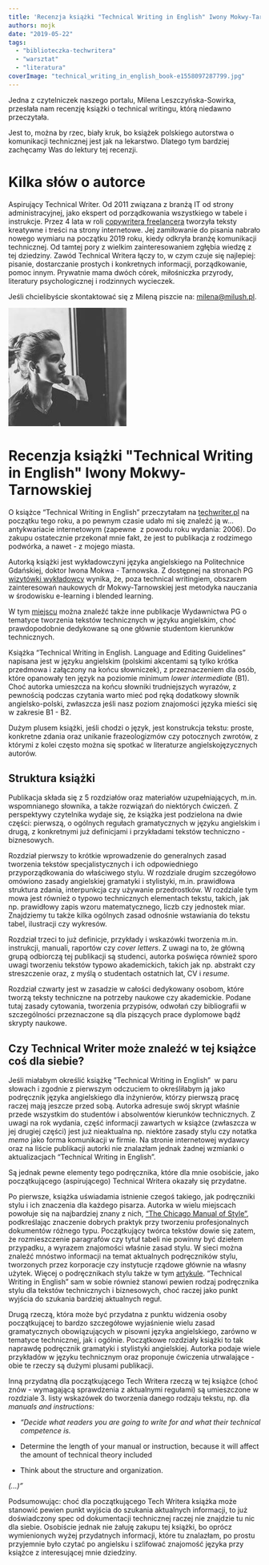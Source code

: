 ```yaml
---
title: 'Recenzja książki "Technical Writing in English" Iwony Mokwy-Tarnowskiej'
authors: mojk
date: "2019-05-22"
tags:
  - "biblioteczka-techwritera"
  - "warsztat"
  - "literatura"
coverImage: "technical_writing_in_english_book-e1558097287799.jpg"
---
```


Jedna z czytelniczek naszego portalu, Milena Leszczyńska-Sowirka, przesłała nam
recenzję książki o technical writingu, którą niedawno przeczytała.

<!--truncate-->

Jest to, można by rzec, biały kruk, bo książek polskiego autorstwa o komunikacji
technicznej jest jak na lekarstwo. Dlatego tym bardziej zachęcamy Was do lektury
tej recenzji.

# Kilka słów o autorce

Aspirujący Technical Writer. Od 2011 związana z branżą IT od strony
administracyjnej, jako ekspert od porządkowania wszystkiego w tabele i
instrukcje. Przez 4 lata w roli
[copywritera freelancera](http://www.milush.pl/) tworzyła teksty kreatywne i
treści na strony internetowe. Jej zamiłowanie do pisania nabrało nowego wymiaru
na początku 2019 roku, kiedy odkryła branżę komunikacji technicznej. Od tamtej
pory z wielkim zainteresowaniem zgłębia wiedzę z tej dziedziny. Zawód Technical
Writera łączy to, w czym czuje się najlepiej: pisanie, dostarczanie prostych i
konkretnych informacji, porządkowanie, pomoc innym. Prywatnie mama dwóch córek,
miłośniczka przyrody, literatury psychologicznej i rodzinnych wycieczek.

Jeśli chcielibyście skontaktować się z Mileną piszcie
na: [milena@milush.pl](mailto:milena@milush.pl).

[![](images/milena.jpg)](http://techwriter.pl/wp-content/uploads/2019/05/milena.jpg)

# Recenzja książki "Technical Writing in English" Iwony Mokwy-Tarnowskiej

O książce “Technical Writing in English” przeczytałam na
[techwriter.pl](http://techwriter.pl/technical-writing-w-polskim-wydaniu/) na
początku tego roku, a po pewnym czasie udało mi się znaleźć ją w...
antykwariacie internetowym (zapewne  z powodu roku wydania: 2006). Do zakupu
ostatecznie przekonał mnie fakt, że jest to publikacja z rodzimego podwórka, a
nawet - z mojego miasta.

Autorką książki jest wykładowczyni języka angielskiego na Politechnice
Gdańskiej, doktor Iwona Mokwa - Tarnowska. Z dostępnej na stronach PG
[wizytówki wykładowcy](https://pg.edu.pl/fce34b6aef_iwona.mokwa-tarnowska/publikacje?p_p_id=mostwiedzypublicationsportlet_WAR_mostwiedzyportlet&p_p_col_id=column-1&p_p_col_count=1&_mostwiedzypublicationsportlet_WAR_mostwiedzyportlet_delta=10&_mostwiedzypublicationsportlet_WAR_mostwiedzyportlet_keywords=&_mostwiedzypublicationsportlet_WAR_mostwiedzyportlet_advancedSearch=false&_mostwiedzypublicationsportlet_WAR_mostwiedzyportlet_andOperator=true&_mostwiedzypublicationsportlet_WAR_mostwiedzyportlet_resetCur=false&cur=1) wynika,
że, poza technical writingiem, obszarem zainteresowań naukowych dr
Mokwy-Tarnowskiej jest metodyka nauczania w środowisku e-learning i blended
learning.

W tym
[miejscu](https://pg.edu.pl/wydawnictwo/katalog?category=25&division=&published=&action=%2Ffull%2F&p_p_id=1_WAR_espeoproxyportlet)
można znaleźć także inne publikacje Wydawnictwa PG o tematyce tworzenia tekstów
technicznych w języku angielskim, choć prawdopodobnie dedykowane są one głównie
studentom kierunków technicznych.

Książka “Technical Writing in English. Language and Editing Guidelines” napisana
jest w języku angielskim (polskimi akcentami są tylko krótka przedmowa i
załączony na końcu słowniczek), z przeznaczeniem dla osób, które opanowały ten
język na poziomie minimum _lower intermediate_ (B1). Choć autorka umieszcza na
końcu słowniki trudniejszych wyrazów, z pewnością podczas czytania warto
mieć pod ręką dodatkowy słownik angielsko-polski, zwłaszcza jeśli nasz poziom
znajomości języka mieści się w zakresie B1 - B2.

Dużym plusem książki, jeśli chodzi o język, jest konstrukcja tekstu: proste,
konkretne zdania oraz unikanie frazeologizmów czy potocznych zwrotów, z którymi
z kolei często można się spotkać w literaturze angielskojęzycznych autorów.

## Struktura książki

Publikacja składa się z 5 rozdziałów oraz materiałów uzupełniających, m.in.
wspomnianego słownika, a także rozwiązań do niektórych ćwiczeń. Z perspektywy
czytelnika wydaje się, że książka jest podzielona na dwie części: pierwszą, o
ogólnych regułach gramatycznych w języku angielskim i drugą, z konkretnymi już
definicjami i przykładami tekstów techniczno - biznesowych.

Rozdział pierwszy to krótkie wprowadzenie do generalnych zasad tworzenia tekstów
specjalistycznych i ich odpowiedniego przyporządkowania do właściwego stylu. W
rozdziale drugim szczegółowo omówiono zasady angielskiej gramatyki i stylistyki,
m.in. prawidłowa struktura zdania, interpunkcja czy używanie przedrostków. W
rozdziale tym mowa jest również o typowo technicznych elementach tekstu, takich,
jak np. prawidłowy zapis wzoru matematycznego, liczb czy jednostek miar.
Znajdziemy tu także kilka ogólnych zasad odnośnie wstawiania do tekstu tabel,
ilustracji czy wykresów.

Rozdział trzeci to już definicje, przykłady i wskazówki tworzenia m.in.
instrukcji, manuali, raportów czy _cover letters_. Z uwagi na to, że główną
grupą odbiorczą tej publikacji są studenci, autorka poświęca również sporo uwagi
tworzeniu tekstów typowo akademickich, takich jak np. abstrakt czy streszczenie
oraz, z myślą o studentach ostatnich lat, CV i _resume_.

Rozdział czwarty jest w zasadzie w całości dedykowany osobom, które tworzą
teksty techniczne na potrzeby naukowe czy akademickie. Podane tutaj zasady
cytowania, tworzenia przypisów, odwołań czy bibliografii w szczególności
przeznaczone są dla piszących prace dyplomowe bądź skrypty naukowe.

## Czy Technical Writer może znaleźć w tej książce coś dla siebie?

Jeśli miałabym określić książkę ”Technical Writing in English”  w paru słowach i
zgodnie z pierwszym odczuciem to określiłabym ją jako podręcznik języka
angielskiego dla inżynierów, którzy pierwszą pracę raczej mają jeszcze przed
sobą. Autorka adresuje swój skrypt właśnie przede wszystkim do studentów i
absolwentów kierunków technicznych. Z uwagi na rok wydania, część informacji
zawartych w książce (zwłaszcza w jej drugiej części) jest już nieaktualna np.
niektóre zasady stylu czy notatka _memo_ jako forma komunikacji w firmie. Na
stronie internetowej wydawcy oraz na liście publikacji autorki nie znalazłam
jednak żadnej wzmianki o aktualizacjach “Technical Writing in English”.

Są jednak pewne elementy tego podręcznika, które dla mnie osobiście, jako
początkującego (aspirującego) Technical Writera okazały się przydatne.

Po pierwsze, książka uświadamia istnienie czegoś takiego, jak podręczniki stylu
i ich znaczenia dla każdego pisarza. Autorka w wielu miejscach powołuje się na
najbardziej znany z nich,
[“The Chicago Manual of Style”](https://www.chicagomanualofstyle.org/home.html),
podkreślając znaczenie dobrych praktyk przy tworzeniu profesjonalnych dokumentów
różnego typu. Początkujący twórca tekstów dowie się zatem, że rozmieszczenie
paragrafów czy tytuł tabeli nie powinny być dziełem przypadku, a wyrazem
znajomości właśnie zasad stylu. W sieci można znaleźć mnóstwo informacji na
temat aktualnych podręczników stylu, tworzonych przez korporacje czy instytucje
rządowe głównie na własny użytek. Więcej o podręcznikach stylu także w tym
[artykule](http://techwriter.pl/podrecznik-stylu-stylrecznik/). “Technical
Writing in English” sam w sobie również stanowi pewien rodzaj podręcznika stylu
dla tekstów technicznych i biznesowych, choć raczej jako punkt wyjścia do
szukania bardziej aktualnych reguł.

Drugą rzeczą, która może być przydatna z punktu widzenia osoby początkującej to
bardzo szczegółowe wyjaśnienie wielu zasad gramatycznych obowiązujących w
pisowni języka angielskiego, zarówno w tematyce technicznej, jak i ogólnie.
Początkowe rozdziały książki to tak naprawdę podręcznik gramatyki i stylistyki
angielskiej. Autorka podaje wiele przykładów w języku technicznym oraz proponuje
ćwiczenia utrwalające - obie te rzeczy są dużymi plusami publikacji.

Inną przydatną dla początkującego Tech Writera rzeczą w tej książce (choć znów -
wymagającą sprawdzenia z aktualnymi regułami) są umieszczone w rozdziale 3.
listy wskazówek do tworzenia danego rodzaju tekstu, np. dla _manuals and
instructions:_

- _“Decide what readers you are going to write for and what their technical
  competence is._

- Determine the length of your manual or instruction, because it will affect the
  amount of technical theory included
- Think about the structure and organization.

_(...)”_

Podsumowując: choć dla początkującego Tech Writera książka może stanowić pewien
punkt wyjścia do szukania aktualnych informacji, to już doświadczony spec od
dokumentacji technicznej raczej nie znajdzie tu nic dla siebie. Osobiście jednak
nie żałuję zakupu tej książki, bo oprócz wymienionych wyżej przydatnych
informacji, które tu znalazłam, po prostu przyjemnie było czytać po angielsku i
szlifować znajomość języka przy książce z interesującej mnie dziedziny.
